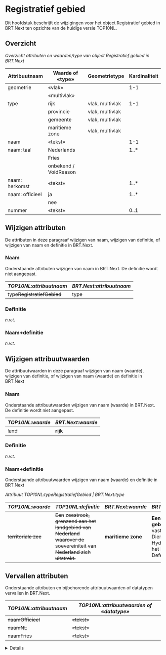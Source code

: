 Registratief gebied
===================

Dit hoofdstuk beschrijft de wijzigingen voor het object Registratief gebied in
BRT.Next ten opzichte van de huidige versie TOP10NL.

Overzicht
---------

*Overzicht attributen en waarden/type van object Registratief gebied in
BRT.Next*

| Attribuutnaam   | Waarde of «type»      | Geometrietype   | Kardinaliteit |
|-----------------|-----------------------|-----------------|---------------|
| geometrie       | «vlak»                |                 | 1-1           |
|                 | «multivlak»           |                 |               |
| type            | rijk                  | vlak, multivlak | 1-1           |
|                 | provincie             | vlak, multivlak |               |
|                 | gemeente              | vlak, multivlak |               |
|                 | maritieme zone        | vlak, multivlak |               |
| naam            | «tekst»               |                 | 1-1           |
| naam: taal      | Nederlands            |                 | 1..\*         |
|                 | Fries                 |                 |               |
|                 | onbekend / VoidReason |                 |               |
| naam: herkomst  | «tekst»               |                 | 1..\*         |
| naam: officieel | ja                    |                 | 1..\*         |
|                 | nee                   |                 |               |
| nummer          | «tekst»               |                 | 0..1          |

Wijzigen attributen
-------------------

De attributen in deze paragraaf wijzigen van naam, wijzigen van definitie, of
wijzigen van naam en definitie in BRT.Next.

### Naam

Onderstaande attributen wijzigen van naam in BRT.Next. De definitie wordt niet
aangepast.

| *TOP10NL:attribuutnaam*        | *BRT.Next:attribuutnaam* |
|--------------------------------|--------------------------|
| type~~RegistratiefGebied~~ | type                     |

### Definitie

*n.v.t.*

### Naam+definitie

*n.v.t.*

Wijzigen attribuutwaarden
-------------------------

De attribuutwaarden in deze paragraaf wijzigen van naam (waarde), wijzigen van
definitie, of wijzigen van naam (waarde) en definitie in BRT.Next

### Naam

Onderstaande attribuutwaarden wijzigen van naam (waarde) in BRT.Next. De
definitie wordt niet aangepast.

| *TOP10NL:waarde* | *BRT.Next:waarde* |
|------------------|-------------------|
| ~~land~~     | **rijk**          |

### Definitie

*n.v.t.*

### Naam+definitie

Onderstaande attribuutwaarden wijzigen van naam (waarde) en definitie in
BRT.Next

*Attribuut TOP10NL:typeRegistratiefGebied \| BRT.Next:type*

| *TOP10NL:waarde*         | *TOP10NL:definitie*                                                                                                               | *BRT.Next:waarde*  | *BRT.Next:definitie*                                                                                              |
|--------------------------|-----------------------------------------------------------------------------------------------------------------------------------|--------------------|-------------------------------------------------------------------------------------------------------------------|
| ~~territoriale zee~~ | ~~Een~~ zee~~strook, grenzend aan het landgebied van Nederland waarover de soevereiniteit van Nederland zich uitstrekt.~~ | **maritieme zone** | **Een bestuurlijk gebied op** zee**, vastgesteld oor de Dienst der Hydrografie van het Ministerie van Defensie.** |

Vervallen attributen
--------------------

Onderstaande attributen en bijbehorende attribuutwaarden of datatypen vervallen
in BRT.Next.

| *TOP10NL:attribuutnaam*   | *TOP10NL:attribuutwaarden of «datatype»* |
|---------------------------|------------------------------------------|
| ~~naamOfficieel~~ | ~~«tekst»~~                          |
| ~~naamNL~~            | ~~«tekst»~~                          |
| ~~naamFries~~         | ~~«tekst»~~                          |

<details class="note>
naamOfficieel vervalt, een nieuw attribuut ‘naam: officieel’ met waarden
ja/nee wordt toegevoegd.
</details>

Vervallen attribuutwaarden
--------------------------

Onderstaande attribuutwaarden of datatypen vervallen bij een attribuut in
BRT.Next. Het attribuut blijft wel bestaan.

| *TOP10NL\|BRT.Next:attribuutnaam* | *TOP10NL:attribuutwaarden of «datatype»* |
|-----------------------------------|------------------------------------------|
| geometrie                         | ~~«punt»~~                           |
| typeRegistratiefGebied\|type      | ~~waterschap~~                       |

Toevoegen attributen
--------------------

Onderstaande attributen worden toegevoegd aan BRT.Next.

| *BRT.Next:Attribuutnaam* | *Definitie*                                           | *Verplicht/optioneel*                                    | *Attribuutwaarde*                            |
|--------------------------|-------------------------------------------------------|----------------------------------------------------------|----------------------------------------------|
| **naam**                 | **De naam van het registratief gebied**               | **Verplicht, 1..\***                                     | **«tekst»**                                  |
| **naam: herkomst**       | **De taal van de naam van het registratief gebied.**  | **De herkomst van de naam van het registratief gebied.** | **«tekst»**                                  |
| **naam: officieel**      | **Aanduiding of de naam een officiële naam betreft.** | **Verplicht, 1 of meer**                             | **ja/nee**                                   |
| **naam: taal**           | **De taal van de naam van het registratief gebied.**  | **Verplicht, 1 of meer**                                 | **Nederlands; Fries; onbekend / VoidReason** |

<details class="note>regel: ‘naam: herkomst’, ‘naam: officieel’ en ‘naam:taal’ zijn verplicht
als naam is gevuld.
</details>

Toevoegen attribuutwaarden
--------------------------

Onderstaande attribuutwaarden worden toegevoegd aan BRT.Next.

*Attribuut BRT.Next:naam:taal*

| *BRT.Next:waarde*         | *BRT.Next:definitie*  |
|---------------------------|-----------------------|
| **Nederlands**            | **Nederlandse taal.** |
| **Fries**                 | **Friese taal.**      |
| **onbekend / VoidReason** | **Taal is onbekend.** |
